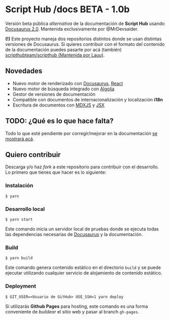 # Script Hub /docs BETA - 1.0b

Versión beta pública *alternativa* de la documentación de **Script Hub** usando [Docusaurus 2.0](https://v2.docusaurus.io/). Mantenida exclusivamente por @MrDevsaider.

**(!)** Este proyecto maneja dos repositorios distintos donde se usan distintas versiones de Docusaurus. Si quieres contribuir con el formato del contenido de la documentación puedes pasarte por acá (también) [scripthubteam/scripthub (Mantenida por Lauu)](https://github.com/scripthubteam/scripthub).


## Novedades

* Nuevo motor de renderizado con [Docusaurus](https://v2.docusaurus.io/), [React](https://es.reactjs.org/)
* Nuevo motor de búsqueda integrado con [Algolia](https://www.algolia.com/)
* Gestor de versiones de documentación 
* Compatible con documentos de internacionalización y localización **i18n**
* Escritura de documentos con [MDXJS](https://mdxjs.com/) y [JSX](https://es.reactjs.org/docs/introducing-jsx.html)

## TODO: ¿Qué es lo que hace falta?

Todo lo que esté pendiente por corregir/mejorar en la documentación [se mostrará acá](https://github.com/scripthubteam/scripthubdocs/issues).

## Quiero contribuir

Descarga y/o haz *fork* a este repositorio para contribuir con el desarrollo. Lo primero que tienes que hacer es lo siguiente:

### Instalación

```
$ yarn
```

### Desarrollo local

```
$ yarn start
```

Este comando inicia un servidor local de pruebas donde se ejecuta todas las dependencias necesarias de [Docusaurus](https://v2.docusaurus.io/) y la documentación.

### Build

```
$ yarn build
```

Este comando genera contenido estático en el directorio `build` y se puede ejecutar utilizando cualquier servicio de alojamiento de contenido estático.

### Deployment

```
$ GIT_USER=<Usuario de GitHub> USE_SSH=1 yarn deploy
```

Si utilizarás **Github Pages** para hosting, este comando es una forma conveniente de *buildear* el sitio web y pasar al branch `gh-pages`.